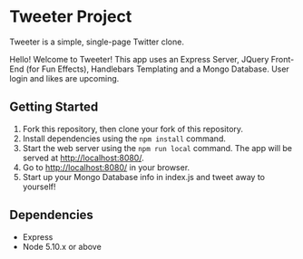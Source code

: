 # Tweeter Project

Tweeter is a simple, single-page Twitter clone.

Hello! Welcome to Tweeter! This app uses an Express Server, JQuery Front-End (for Fun Effects), Handlebars Templating and a Mongo Database. User login and likes are upcoming. 

## Getting Started

1. Fork this repository, then clone your fork of this repository.
2. Install dependencies using the `npm install` command.
3. Start the web server using the `npm run local` command. The app will be served at <http://localhost:8080/>.
4. Go to <http://localhost:8080/> in your browser.
5. Start up your Mongo Database info in index.js and tweet away to yourself! 

## Dependencies

- Express
- Node 5.10.x or above
